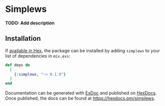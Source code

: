 # Simplews

**TODO: Add description**

## Installation

If [available in Hex](https://hex.pm/docs/publish), the package can be installed
by adding `simplews` to your list of dependencies in `mix.exs`:

```elixir
def deps do
  [
    {:simplews, "~> 0.1.0"}
  ]
end
```

Documentation can be generated with [ExDoc](https://github.com/elixir-lang/ex_doc)
and published on [HexDocs](https://hexdocs.pm). Once published, the docs can
be found at <https://hexdocs.pm/simplews>.

